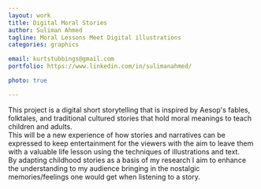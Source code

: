```yaml
---
layout: work
title: Digital Moral Stories
author: Suliman Ahmed
tagline: Moral Lessons Meet Digital illustrations 
categories: graphics

email: kurtstubbings@gmail.com
portfolio: https://www.linkedin.com/in/sulimanahmed/

photo: true

---
```


This project is a digital short storytelling that is inspired by Aesop's fables, folktales, and traditional cultured stories that hold moral meanings to teach children and adults.  
This will be a new experience of how stories and narratives can be expressed to keep entertainment for the viewers with the aim to leave them with a valuable life lesson using the techniques of illustrations and text.  
By adapting childhood stories as a basis of my research I aim to enhance the understanding to my audience bringing in the nostalgic memories/feelings one would get when listening to a story. 